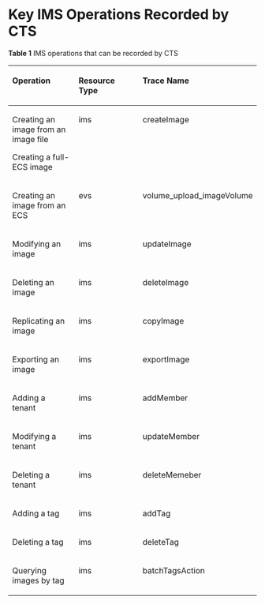 # Key IMS Operations Recorded by CTS<a name="EN-US_TOPIC_0107462581"></a>

**Table  1**  IMS operations that can be recorded by CTS

<a name="table18512165315251"></a>
<table><thead align="left"><tr id="row5512185332511"><th class="cellrowborder" valign="top" width="33.333333333333336%" id="mcps1.2.4.1.1"><p id="p97712525261"><a name="p97712525261"></a><a name="p97712525261"></a><strong id="b842352706184229"><a name="b842352706184229"></a><a name="b842352706184229"></a>Operation</strong></p>
</th>
<th class="cellrowborder" valign="top" width="33.333333333333336%" id="mcps1.2.4.1.2"><p id="p877112524268"><a name="p877112524268"></a><a name="p877112524268"></a><strong id="b84235270612502"><a name="b84235270612502"></a><a name="b84235270612502"></a>Resource Type</strong></p>
</th>
<th class="cellrowborder" valign="top" width="33.333333333333336%" id="mcps1.2.4.1.3"><p id="p11771552182614"><a name="p11771552182614"></a><a name="p11771552182614"></a><strong id="b842352706182955"><a name="b842352706182955"></a><a name="b842352706182955"></a>Trace Name</strong></p>
</th>
</tr>
</thead>
<tbody><tr id="row1151205312250"><td class="cellrowborder" valign="top" width="33.333333333333336%" headers="mcps1.2.4.1.1 "><p id="p15212110175013"><a name="p15212110175013"></a><a name="p15212110175013"></a>Creating an image from an image file</p>
<p id="p077125216263"><a name="p077125216263"></a><a name="p077125216263"></a>Creating a full-ECS image</p>
</td>
<td class="cellrowborder" valign="top" width="33.333333333333336%" headers="mcps1.2.4.1.2 "><p id="p2771125214265"><a name="p2771125214265"></a><a name="p2771125214265"></a>ims</p>
</td>
<td class="cellrowborder" valign="top" width="33.333333333333336%" headers="mcps1.2.4.1.3 "><p id="p4771115217264"><a name="p4771115217264"></a><a name="p4771115217264"></a>createImage</p>
</td>
</tr>
<tr id="row15263122613456"><td class="cellrowborder" valign="top" width="33.333333333333336%" headers="mcps1.2.4.1.1 "><p id="p12876423403"><a name="p12876423403"></a><a name="p12876423403"></a>Creating an image from an <span id="text1948717281981"><a name="text1948717281981"></a><a name="text1948717281981"></a>ECS</span><span id="text144998301480"><a name="text144998301480"></a><a name="text144998301480"></a></span></p>
</td>
<td class="cellrowborder" valign="top" width="33.333333333333336%" headers="mcps1.2.4.1.2 "><p id="p287142194019"><a name="p287142194019"></a><a name="p287142194019"></a>evs</p>
</td>
<td class="cellrowborder" valign="top" width="33.333333333333336%" headers="mcps1.2.4.1.3 "><p id="p11879422400"><a name="p11879422400"></a><a name="p11879422400"></a>volume_upload_imageVolume</p>
</td>
</tr>
<tr id="row1551216538256"><td class="cellrowborder" valign="top" width="33.333333333333336%" headers="mcps1.2.4.1.1 "><p id="p6771165216266"><a name="p6771165216266"></a><a name="p6771165216266"></a>Modifying an image</p>
</td>
<td class="cellrowborder" valign="top" width="33.333333333333336%" headers="mcps1.2.4.1.2 "><p id="p177711952182617"><a name="p177711952182617"></a><a name="p177711952182617"></a>ims</p>
</td>
<td class="cellrowborder" valign="top" width="33.333333333333336%" headers="mcps1.2.4.1.3 "><p id="p877145272610"><a name="p877145272610"></a><a name="p877145272610"></a>updateImage</p>
</td>
</tr>
<tr id="row14512155352513"><td class="cellrowborder" valign="top" width="33.333333333333336%" headers="mcps1.2.4.1.1 "><p id="p10771155222611"><a name="p10771155222611"></a><a name="p10771155222611"></a>Deleting an image</p>
</td>
<td class="cellrowborder" valign="top" width="33.333333333333336%" headers="mcps1.2.4.1.2 "><p id="p77711252202619"><a name="p77711252202619"></a><a name="p77711252202619"></a>ims</p>
</td>
<td class="cellrowborder" valign="top" width="33.333333333333336%" headers="mcps1.2.4.1.3 "><p id="p7771205282615"><a name="p7771205282615"></a><a name="p7771205282615"></a>deleteImage</p>
</td>
</tr>
<tr id="row2512195312257"><td class="cellrowborder" valign="top" width="33.333333333333336%" headers="mcps1.2.4.1.1 "><p id="p1771752122617"><a name="p1771752122617"></a><a name="p1771752122617"></a>Replicating an image</p>
</td>
<td class="cellrowborder" valign="top" width="33.333333333333336%" headers="mcps1.2.4.1.2 "><p id="p1077114524266"><a name="p1077114524266"></a><a name="p1077114524266"></a>ims</p>
</td>
<td class="cellrowborder" valign="top" width="33.333333333333336%" headers="mcps1.2.4.1.3 "><p id="p1977175220261"><a name="p1977175220261"></a><a name="p1977175220261"></a>copyImage</p>
</td>
</tr>
<tr id="row1751218537253"><td class="cellrowborder" valign="top" width="33.333333333333336%" headers="mcps1.2.4.1.1 "><p id="p677110521265"><a name="p677110521265"></a><a name="p677110521265"></a>Exporting an image</p>
</td>
<td class="cellrowborder" valign="top" width="33.333333333333336%" headers="mcps1.2.4.1.2 "><p id="p1677145292614"><a name="p1677145292614"></a><a name="p1677145292614"></a>ims</p>
</td>
<td class="cellrowborder" valign="top" width="33.333333333333336%" headers="mcps1.2.4.1.3 "><p id="p4771152192612"><a name="p4771152192612"></a><a name="p4771152192612"></a>exportImage</p>
</td>
</tr>
<tr id="row9512135322513"><td class="cellrowborder" valign="top" width="33.333333333333336%" headers="mcps1.2.4.1.1 "><p id="p117711552132618"><a name="p117711552132618"></a><a name="p117711552132618"></a>Adding a tenant</p>
</td>
<td class="cellrowborder" valign="top" width="33.333333333333336%" headers="mcps1.2.4.1.2 "><p id="p9771155262613"><a name="p9771155262613"></a><a name="p9771155262613"></a>ims</p>
</td>
<td class="cellrowborder" valign="top" width="33.333333333333336%" headers="mcps1.2.4.1.3 "><p id="p6771205216266"><a name="p6771205216266"></a><a name="p6771205216266"></a>addMember</p>
</td>
</tr>
<tr id="row251295315258"><td class="cellrowborder" valign="top" width="33.333333333333336%" headers="mcps1.2.4.1.1 "><p id="p13771205211264"><a name="p13771205211264"></a><a name="p13771205211264"></a>Modifying a tenant</p>
</td>
<td class="cellrowborder" valign="top" width="33.333333333333336%" headers="mcps1.2.4.1.2 "><p id="p777185292612"><a name="p777185292612"></a><a name="p777185292612"></a>ims</p>
</td>
<td class="cellrowborder" valign="top" width="33.333333333333336%" headers="mcps1.2.4.1.3 "><p id="p1677115214261"><a name="p1677115214261"></a><a name="p1677115214261"></a>updateMember</p>
</td>
</tr>
<tr id="row12512153102519"><td class="cellrowborder" valign="top" width="33.333333333333336%" headers="mcps1.2.4.1.1 "><p id="p1277125292618"><a name="p1277125292618"></a><a name="p1277125292618"></a>Deleting a tenant</p>
</td>
<td class="cellrowborder" valign="top" width="33.333333333333336%" headers="mcps1.2.4.1.2 "><p id="p5771952102611"><a name="p5771952102611"></a><a name="p5771952102611"></a>ims</p>
</td>
<td class="cellrowborder" valign="top" width="33.333333333333336%" headers="mcps1.2.4.1.3 "><p id="p1277110529266"><a name="p1277110529266"></a><a name="p1277110529266"></a>deleteMemeber</p>
</td>
</tr>
<tr id="row17512145310256"><td class="cellrowborder" valign="top" width="33.333333333333336%" headers="mcps1.2.4.1.1 "><p id="p6512553142517"><a name="p6512553142517"></a><a name="p6512553142517"></a>Adding a tag</p>
</td>
<td class="cellrowborder" valign="top" width="33.333333333333336%" headers="mcps1.2.4.1.2 "><p id="p79971752279"><a name="p79971752279"></a><a name="p79971752279"></a>ims</p>
</td>
<td class="cellrowborder" valign="top" width="33.333333333333336%" headers="mcps1.2.4.1.3 "><p id="p14920757102716"><a name="p14920757102716"></a><a name="p14920757102716"></a>addTag</p>
</td>
</tr>
<tr id="row115121953182511"><td class="cellrowborder" valign="top" width="33.333333333333336%" headers="mcps1.2.4.1.1 "><p id="p1651255320259"><a name="p1651255320259"></a><a name="p1651255320259"></a>Deleting a tag</p>
</td>
<td class="cellrowborder" valign="top" width="33.333333333333336%" headers="mcps1.2.4.1.2 "><p id="p15128662720"><a name="p15128662720"></a><a name="p15128662720"></a>ims</p>
</td>
<td class="cellrowborder" valign="top" width="33.333333333333336%" headers="mcps1.2.4.1.3 "><p id="p19512175315252"><a name="p19512175315252"></a><a name="p19512175315252"></a>deleteTag</p>
</td>
</tr>
<tr id="row18512135372512"><td class="cellrowborder" valign="top" width="33.333333333333336%" headers="mcps1.2.4.1.1 "><p id="p1051205314251"><a name="p1051205314251"></a><a name="p1051205314251"></a>Querying images by tag</p>
</td>
<td class="cellrowborder" valign="top" width="33.333333333333336%" headers="mcps1.2.4.1.2 "><p id="p1712196132720"><a name="p1712196132720"></a><a name="p1712196132720"></a>ims</p>
</td>
<td class="cellrowborder" valign="top" width="33.333333333333336%" headers="mcps1.2.4.1.3 "><p id="p7512145312254"><a name="p7512145312254"></a><a name="p7512145312254"></a>batchTagsAction</p>
</td>
</tr>
</tbody>
</table>

